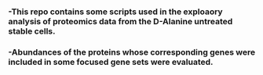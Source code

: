 ###  -This repo contains some scripts used in the exploaory analysis of proteomics data from the D-Alanine untreated stable cells.

###  -Abundances of the proteins whose corresponding genes were included in some focused gene sets were evaluated.
